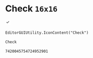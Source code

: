 # Check `16x16`
<img src="/img/Check.png" width=16 height=16>

``` CSharp
EditorGUIUtility.IconContent("Check")
```
```
Check
```
```
7420045754724952901
```

